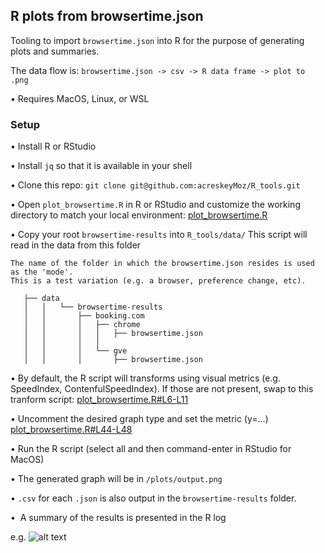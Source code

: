 ## R plots from browsertime.json


Tooling to import `browsertime.json` into R for the purpose of generating plots and summaries.

The data flow is:
```browsertime.json -> csv -> R data frame -> plot to .png```

• Requires MacOS, Linux, or WSL



### Setup

• Install R or RStudio

• Install `jq` so that it is available in your shell

• Clone this repo: ```git clone git@github.com:acreskeyMoz/R_tools.git```

• Open `plot_browsertime.R` in R or RStudio and customize the working directory to match your local environment:
[plot_browsertime.R](https://github.com/acreskeyMoz/R_tools/blob/62132cc7440cd6008d97e5768ad9167ebc88baa9/plot_browsertime.R#L4)

• Copy your root `browsertime-results` into `R_tools/data/`
This script will read in the data from this folder
  
    The name of the folder in which the browsertime.json resides is used as the 'mode'.
    This is a test variation (e.g. a browser, preference change, etc). 
  ```
     ├── data
     │   │   └── browsertime-results
     │   │       ├── booking.com
     │   │       │   ├── chrome
     │   │       │   │   ├── browsertime.json
     │   │       │   │   
     │   │       │   └── gve
     │   │       │       ├── browsertime.json
```

• By default, the R script will transforms using visual metrics (e.g. SpeedIndex, ContenfulSpeedIndex).
If those are not present, swap to this tranform script:
[plot_browsertime.R#L6-L11](https://github.com/acreskeyMoz/R_tools/blob/62132cc7440cd6008d97e5768ad9167ebc88baa9/plot_browsertime.R#L6-L11)

• Uncomment the desired graph type and set the metric (y=...)
[plot_browsertime.R#L44-L48](https://github.com/acreskeyMoz/R_tools/blob/62132cc7440cd6008d97e5768ad9167ebc88baa9/plot_browsertime.R#L44-L48)

• Run the R script (select all and then command-enter in RStudio for MacOS)

• The generated graph will be in `/plots/output.png`

• `.csv` for each `.json` is also output in the `browsertime-results` folder.

•  A summary of the results is presented in the R log

e.g.
![alt text](https://github.com/acreskeyMoz/R_tools/blob/master/sample.png)
